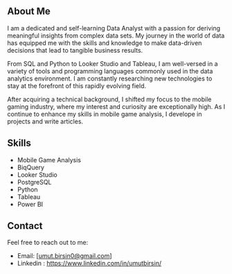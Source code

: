 

## About Me

I am a dedicated and self-learning Data Analyst with a passion for deriving meaningful insights from complex data sets. My journey in the world of data has equipped me with the skills and knowledge to make data-driven decisions that lead to tangible business results.

From SQL and Python to Looker Studio and Tableau, I am well-versed in a variety of tools and programming languages commonly used in the data analytics environment. I am constantly researching new technologies to stay at the forefront of this rapidly evolving field.

After acquiring a technical background, I shifted my focus to the mobile gaming industry, where my interest and curiosity are exceptionally high. As I continue to enhance my skills in mobile game analysis, I develope in projects and write articles.


## Skills
- Mobile Game Analysis
- BiqQuery
- Looker Studio 
- PostgreSQL 
- Python
- Tableau 
- Power BI

## Contact

Feel free to reach out to me:
- Email: [umut.birsin0@gmail.com]
- Linkedin : https://www.linkedin.com/in/umutbirsin/

<!---
umutbirsin/umutbirsin is a ✨ special ✨ repository because its `README.md` (this file) appears on your GitHub profile.
You can click the Preview link to take a look at your changes.
--->
